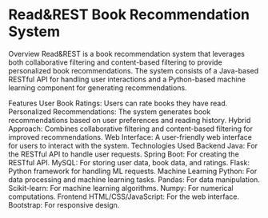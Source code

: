 # Read&REST Book Recommendation System
Overview
Read&REST is a book recommendation system that leverages both collaborative filtering and content-based filtering to provide personalized book recommendations. The system consists of a Java-based RESTful API for handling user interactions and a Python-based machine learning component for generating recommendations.

Features
User Book Ratings: Users can rate books they have read.
Personalized Recommendations: The system generates book recommendations based on user preferences and reading history.
Hybrid Approach: Combines collaborative filtering and content-based filtering for improved recommendations.
Web Interface: A user-friendly web interface for users to interact with the system.
Technologies Used
Backend
Java: For the RESTful API to handle user requests.
Spring Boot: For creating the RESTful API.
MySQL: For storing user data, book data, and ratings.
Flask: Python framework for handling ML requests.
Machine Learning
Python: For data processing and machine learning tasks.
Pandas: For data manipulation.
Scikit-learn: For machine learning algorithms.
Numpy: For numerical computations.
Frontend
HTML/CSS/JavaScript: For the web interface.
Bootstrap: For responsive design.
